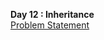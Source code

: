 <b>Day 12 : Inheritance </b>
<br>
<a href ="https://www.hackerrank.com/challenges/30-inheritance/problem">Problem Statement</a>
